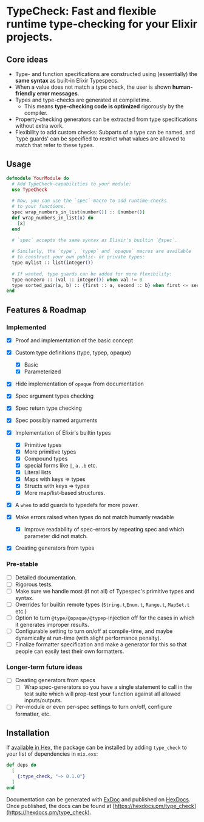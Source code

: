 # TypeCheck: Fast and flexible runtime type-checking for your Elixir projects.


## Core ideas

- Type- and function specifications are constructed using (essentially) the **same syntax** as built-in Elixir Typespecs.
- When a value does not match a type check, the user is shown **human-friendly error messages**.
- Types and type-checks are generated at compiletime.
  - This means **type-checking code is optimized** rigorously by the compiler.
- Property-checking generators can be extracted from type specifications without extra work.
- Flexibility to add custom checks: Subparts of a type can be named, and 'type guards' can be specified to restrict what values are allowed to match that refer to these types.


## Usage

```elixir
defmodule YourModule do
  # Add TypeCheck-capabilities to your module:
  use TypeCheck
  
  # Now, you can use the `spec`-macro to add runtime-checks
  # to your functions.
  spec wrap_numbers_in_list(number()) :: [number()]
  def wrap_numbers_in_list(x) do
    [x]
  end
  
  # `spec` accepts the same syntax as Elixir's builtin `@spec`.

  # Similarly, the `type`, `typep` and `opaque` macros are available
  # to construct your own public- or private types:
  type mylist :: list(integer())
  
  # If wanted, type guards can be added for more flexibility:
  type nonzero :: (val :: integer()) when val != 0
  type sorted_pair(a, b) :: {first :: a, second :: b} when first <= second
end
```

## Features & Roadmap


### Implemented

- [x] Proof and implementation of the basic concept
- [x] Custom type definitions (type, typep, opaque)
  - [x] Basic
  - [x] Parameterized
- [x] Hide implementation of `opaque` from documentation
- [x] Spec argument types checking
- [x] Spec return type checking
- [x] Spec possibly named arguments
- [x] Implementation of Elixir's builtin types
  - [x] Primitive types
  - [x] More primitive types
  - [x] Compound types
  - [x] special forms like `|`, `a..b` etc.
  - [x] Literal lists
  - [x] Maps with keys => types
  - [x] Structs with keys => types
  - [x] More map/list-based structures.
- [x] A `when` to add guards to typedefs for more power.
- [x] Make errors raised when types do not match humanly readable
  - [x] Improve readability of spec-errors by repeating spec and which parameter did not match.
- [x] Creating generators from types


### Pre-stable

- [ ] Detailed documentation.
- [ ] Rigorous tests.
- [ ] Make sure we handle most (if not all) of Typespec's primitive types and syntax.
- [ ] Overrides for builtin remote types (`String.t`,`Enum.t`, `Range.t`, `MapSet.t` etc.)
- [ ] Option to turn `@type/@opaque/@typep`-injection off for the cases in which it generates improper results.
- [ ] Configurable setting to turn on/off at compile-time, and maybe dynamically at run-time (with slight performance penalty).
- [ ] Finalize formatter specification and make a generator for this so that people can easily test their own formatters.

### Longer-term future ideas

- [ ] Creating generators from specs
  - [ ] Wrap spec-generators so you have a single statement to call in the test suite which will prop-test your function against all allowed inputs/outputs.
- [ ] Per-module or even per-spec settings to turn on/off, configure formatter, etc.

## Installation

If [available in Hex](https://hex.pm/docs/publish), the package can be installed
by adding `type_check` to your list of dependencies in `mix.exs`:

```elixir
def deps do
  [
    {:type_check, "~> 0.1.0"}
  ]
end
```

Documentation can be generated with [ExDoc](https://github.com/elixir-lang/ex_doc)
and published on [HexDocs](https://hexdocs.pm). Once published, the docs can
be found at [https://hexdocs.pm/type_check](https://hexdocs.pm/type_check).

